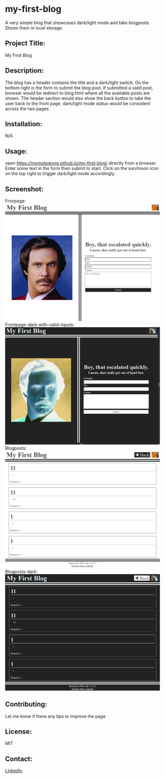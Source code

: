 # my-first-blog
A very simple blog that showcases dark/light mode and take blogposts.  Stores them in local storage.

## Project Title: 
My First Blog

## Description:
The blog has a header contains the title and a dark/light switch.  On the bottom right is the form to submit the blog post.  If submitted a valid post, browser would be redirect to blog.html where all the available posts are shown.  The header section would also show the back button to take the user back to the front page.  dark/light mode status would be consistent across the two pages.

## Installation:
N/A 

## Usage:
open https://momokokong.github.io/my-first-blog/ directly from a browser.  Enter some text in the form then submit to start. Click on the sun/moon icon on the top right to trigger dark/light mode accordingly.

## Screenshot:
Fronpage:  
![Frontpage](./assets/screenshot/frontpage.png)
Frontpage-dark-with-valid-inputs:  
![frontpage-dark-with-valid-inputs](./assets/screenshot/frontpage-dark-with-valid-inputs.png)
Blogposts:  
![blogposts](./assets/screenshot/blogposts.png)
Blogposts-dark:  
![blogposts-dark](./assets/screenshot/blogposts-dark.png)


## Contributing:
Let me know if there any tips to improve the page

## License: 
MIT 

## Contact:
[LinkedIn](https://www.linkedin.com/in/poshinhuang/)

